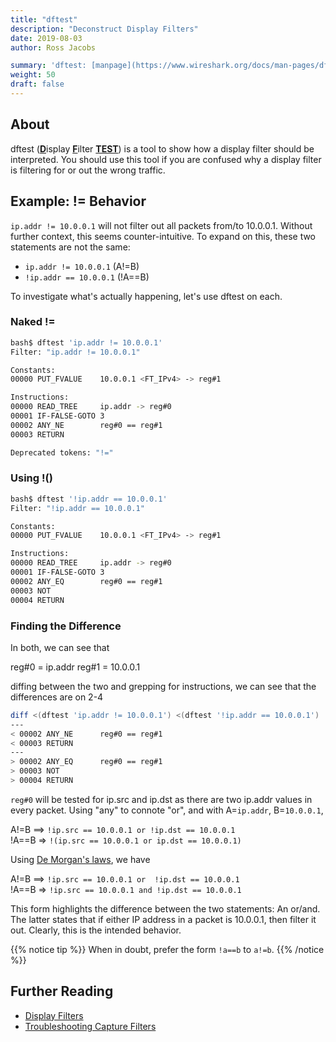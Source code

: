 ```yaml
---
title: "dftest"
description: "Deconstruct Display Filters"
date: 2019-08-03
author: Ross Jacobs

summary: 'dftest: [manpage](https://www.wireshark.org/docs/man-pages/dftest.html) | [code](https://github.com/wireshark/wireshark/blob/master/dftest.c)'
weight: 50
draft: false
---
```


## About

dftest (<u>**D**</u>isplay <u>**F**</u>ilter <u>**TEST**</u>) is a tool to show how a display filter should be interpreted.
You should use this tool if you are confused why a display filter is filtering for or out the wrong traffic.

## Example: != Behavior

`ip.addr != 10.0.0.1` will not filter out all packets from/to 10.0.0.1.
Without further context, this seems counter-intuitive.
To expand on this, these two statements are not the same:

* `ip.addr != 10.0.0.1` (A!=B)
* `!ip.addr == 10.0.0.1` (!A==B)

To investigate what's actually happening, let's use dftest on each.

### Naked !=

```bash
bash$ dftest 'ip.addr != 10.0.0.1'
Filter: "ip.addr != 10.0.0.1"

Constants:
00000 PUT_FVALUE	10.0.0.1 <FT_IPv4> -> reg#1

Instructions:
00000 READ_TREE		ip.addr -> reg#0
00001 IF-FALSE-GOTO	3
00002 ANY_NE		reg#0 == reg#1
00003 RETURN

Deprecated tokens: "!="
```

### Using !()

```bash
bash$ dftest '!ip.addr == 10.0.0.1'
Filter: "!ip.addr == 10.0.0.1"

Constants:
00000 PUT_FVALUE	10.0.0.1 <FT_IPv4> -> reg#1

Instructions:
00000 READ_TREE		ip.addr -> reg#0
00001 IF-FALSE-GOTO	3
00002 ANY_EQ		reg#0 == reg#1
00003 NOT
00004 RETURN
```

### Finding the Difference

In both, we can see that

reg#0 = ip.addr
reg#1 = 10.0.0.1

diffing between the two and grepping for instructions, we can see that the differences are on 2-4

```bash
diff <(dftest 'ip.addr != 10.0.0.1') <(dftest '!ip.addr == 10.0.0.1') | grep -E ". 0000\d|---"
---
< 00002 ANY_NE		reg#0 == reg#1
< 00003 RETURN
---
> 00002 ANY_EQ		reg#0 == reg#1
> 00003 NOT
> 00004 RETURN
```

`reg#0` will be tested for ip.src and ip.dst as there are two ip.addr values in every packet.
Using "any" to connote "or", and with A=`ip.addr`, B=`10.0.0.1`,

A!=B ==> `!ip.src == 10.0.0.1 or !ip.dst == 10.0.0.1`  
!A==B => `!(ip.src == 10.0.0.1 or ip.dst == 10.0.0.1)`

Using [De Morgan's laws](https://www.whitman.edu/mathematics/higher_math_online/section01.03.html), we have  

A!=B ==> `!ip.src == 10.0.0.1 or  !ip.dst == 10.0.0.1`  
!A==B => `!ip.src == 10.0.0.1 and !ip.dst == 10.0.0.1`

This form highlights the difference between the two statements: An or/and.
The latter states that if either IP address in a packet is 10.0.0.1, then filter it out.
Clearly, this is the intended behavior.

{{% notice tip %}}
When in doubt, prefer the form `!a==b` to `a!=b`.
{{% /notice %}}

## Further Reading

* [Display Filters](/analyze/packet_hunting/packet_hunting)
* [Troubleshooting Capture Filters](/packetcraft/arcana/bpf_instructions)
